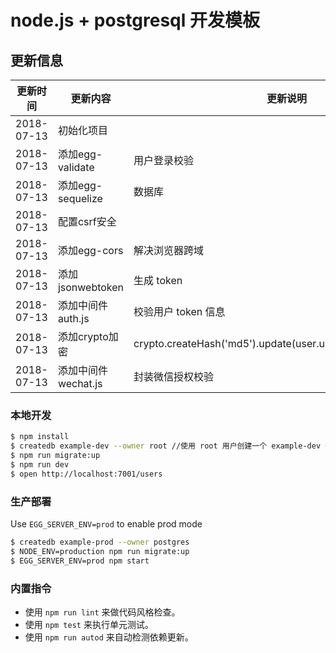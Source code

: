 # node.js + postgresql 开发模板

## 更新信息

更新时间| 更新内容|更新说明
---|---|---
2018-07-13 | 初始化项目 |
2018-07-13 | 添加egg-validate| 用户登录校验
2018-07-13 | 添加egg-sequelize| 数据库
2018-07-13 | 配置csrf安全|
2018-07-13 | 添加egg-cors| 解决浏览器跨域
2018-07-13 | 添加jsonwebtoken | 生成 token
2018-07-13 | 添加中间件 auth.js | 校验用户 token 信息
2018-07-13 | 添加crypto加密 | crypto.createHash('md5').update(user.user_name).digest('hex');
2018-07-13 | 添加中间件 wechat.js | 封装微信授权校验

### 本地开发

```bash
$ npm install
$ createdb example-dev --owner root //使用 root 用户创建一个 example-dev 数据库
$ npm run migrate:up
$ npm run dev
$ open http://localhost:7001/users
```

### 生产部署

Use `EGG_SERVER_ENV=prod` to enable prod mode

```bash
$ createdb example-prod --owner postgres
$ NODE_ENV=production npm run migrate:up
$ EGG_SERVER_ENV=prod npm start
```

### 内置指令

- 使用 `npm run lint` 来做代码风格检查。
- 使用 `npm test` 来执行单元测试。
- 使用 `npm run autod` 来自动检测依赖更新。

